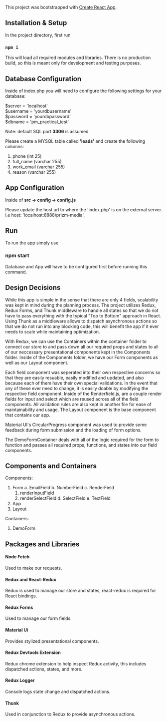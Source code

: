 This project was bootstrapped with [Create React App](https://github.com/facebook/create-react-app).

## Installation & Setup

In the project directory, first run

### `npm i`

This will load all required modules and libraries. There is no production build, so this is meant only for development and testing purposes.

## Database Configuration

Inside of index.php you will need to configure the following settings for your database:

$server = 'localhost'</br>
$username = 'yourdbusername'</br>
$password = 'yourdbpassword'</br>
$dbname = 'pm_practical_test'</br>

Note: default SQL port <b>3306</b> is assumed

Please create a MYSQL table called <b>'leads'</b> and create the following columns:

1. phone (int 25)
2. full_name (varchar 255)
3. work_email (varchar 255)
4. reason (varchar 255)

## App Configuration

Inside of <b>src -> config -> config.js</b>

Please update the host url to where the 'index.php' is on the external server.</br>
i.e host: 'localhost:8888/prizm-media',

## Run

To run the app simply use

### npm start

Database and App will have to be configured first before running this command.

## Design Decisions

While this app is simple in the sense that there are only 4 fields, scalability was kept in mind during the planning process. The project utilizes Redux, Redux Forms, and Thunk middleware to handle all states so that we do not have to pass everything with the typical "Top to Bottom" approach in React. Using Thunk as a middleware allows to dispatch asynchronous actions so that we do not run into any blocking code, this will benefit the app if it ever needs to scale while maintaining optimization.

With Redux, we can use the Containers within the container folder to connect our store to and pass down all our required props and states to all of our neccessary presentational components kept in the Components folder. Inside of the Components folder, we have our Form components as well as our Layout component.

Each field component was seperated into their own respective concerns so that they are easily resuable, easily modified and updated, and also because each of them have their own special validations. In the event that any of these ever need to change, it is easily doable by modifying the respective field component. Inside of the Renderfield.js, are a couple render fields for input and select which are reused across all of the field components. All validation rules are also kept in another file for ease of maintainability and usage. The Layout component is the base component that contains our app.

Material UI's CircularProgress component was used to provide some feedback during form submission and the loading of form options.

The DemoFormContainer deals with all of the logic required for the form to function and passes all required props, functions, and states into our field components.

## Components and Containers
Components:
1. Form
  a. EmailField
  b. NumberField
  c. RenderField
    1. renderInputField
    2. renderSelectField
  d. SelectField
  e. TextField
2. App
3. Layout

Containers:
1. DemoForm

## Packages and Libraries

#### Node Fetch
Used to make our requests.
#### Redux and React-Redux
Redux is used to manage our store and states, react-redux is required for React bindings.
#### Redux Forms
Used to manage our form fields.
#### Material Ui
Provides stylized presentational components.
#### Redux Devtools Extension
Redux chrome extension to help inspect Redux activity, this includes dispatched actions, states, and more.
#### Redux Logger
Console logs state change and dispatched actions.
#### Thunk
Used in conjunction to Redux to provide asynchronous actions.

